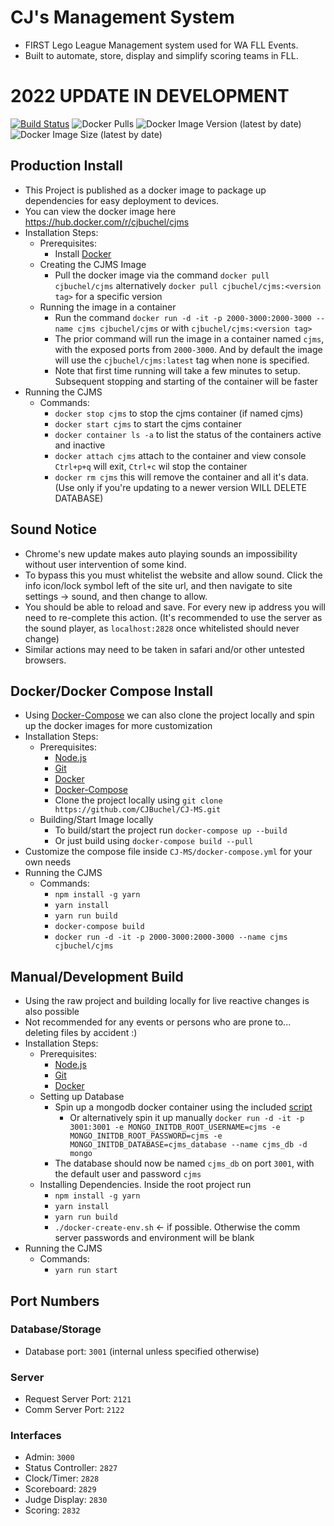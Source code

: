# CJ's Management System
- FIRST Lego League Management system used for WA FLL Events.
- Built to automate, store, display and simplify scoring teams in FLL.
# 2022 UPDATE IN DEVELOPMENT

[![Build Status](https://dev.azure.com/ConnorBuchel0890/ConnorBuchel/_apis/build/status/CJBuchel.CJ-MS?branchName=master)](https://dev.azure.com/ConnorBuchel0890/ConnorBuchel/_build/latest?definitionId=20&branchName=master)
![Docker Pulls](https://img.shields.io/docker/pulls/cjbuchel/cjms)
![Docker Image Version (latest by date)](https://img.shields.io/docker/v/cjbuchel/cjms)
![Docker Image Size (latest by date)](https://img.shields.io/docker/image-size/cjbuchel/cjms)
## Production Install
- This Project is published as a docker image to package up dependencies for easy deployment to devices.
- You can view the docker image here https://hub.docker.com/r/cjbuchel/cjms
- Installation Steps:
  - Prerequisites:
    - Install [Docker](https://docs.docker.com/get-docker/)
  - Creating the CJMS Image
    - Pull the docker image via the command `docker pull cjbuchel/cjms` alternatively `docker pull cjbuchel/cjms:<version tag>` for a specific version
  - Running the image in a container
    - Run the command `docker run -d -it -p 2000-3000:2000-3000 --name cjms cjbuchel/cjms` or with `cjbuchel/cjms:<version tag>`
    - The prior command will run the image in a container named `cjms`, with the exposed ports from `2000-3000`. And by default the image will use the `cjbuchel/cjms:latest` tag when none is specified.
    - Note that first time running will take a few minutes to setup. Subsequent stopping and starting of the container will be faster
- Running the CJMS
  - Commands:
    - `docker stop cjms` to stop the cjms container (if named cjms)
    - `docker start cjms` to start the cjms container
    - `docker container ls -a` to list the status of the containers active and inactive
    - `docker attach cjms` attach to the container and view console `Ctrl+p+q` will exit, `Ctrl+c` wil stop the container
    - `docker rm cjms` this will remove the container and all it's data. (Use only if you're updating to a newer version WILL DELETE DATABASE)

## Sound Notice
- Chrome's new update makes auto playing sounds an impossibility without user intervention of some kind. 
- To bypass this you must whitelist the website and allow sound. Click the info icon/lock symbol left of the site url, and then navigate to site settings -> sound, and then change to allow.
- You should be able to reload and save. For every new ip address you will need to re-complete this action. (It's recommended to use the server as the sound player, as `localhost:2828` once whitelisted should never change)
- Similar actions may need to be taken in safari and/or other untested browsers.

## Docker/Docker Compose Install
- Using [Docker-Compose](https://docs.docker.com/compose/install/) we can also clone the project locally and spin up the docker images for more customization
- Installation Steps:
  - Prerequisites:
    - [Node.js](https://nodejs.org/en/download/)
    - [Git](https://git-scm.com/downloads)
    - [Docker](https://docs.docker.com/get-docker/)
    - [Docker-Compose](https://docs.docker.com/compose/install/)
    - Clone the project locally using `git clone https://github.com/CJBuchel/CJ-MS.git`
  - Building/Start Image locally
    - To build/start the project run `docker-compose up --build`
    - Or just build using `docker-compose build --pull`
- Customize the compose file inside `CJ-MS/docker-compose.yml` for your own needs
- Running the CJMS
  - Commands:
    - `npm install -g yarn`
    - `yarn install`
    - `yarn run build`
    - `docker-compose build`
    - `docker run -d -it -p 2000-3000:2000-3000 --name cjms cjbuchel/cjms`

## Manual/Development Build
- Using the raw project and building locally for live reactive changes is also possible
- Not recommended for any events or persons who are prone to... deleting files by accident :)
- Installation Steps:
  - Prerequisites:
    - [Node.js](https://nodejs.org/en/download/)
    - [Git](https://git-scm.com/downloads)
    - [Docker](https://docs.docker.com/get-docker/)
  - Setting up Database
    - Spin up a mongodb docker container using the included [script](/Database/scripts/create_local.sh)
      - Or alternatively spin it up manually `docker run -d -it -p 3001:3001 -e MONGO_INITDB_ROOT_USERNAME=cjms -e MONGO_INITDB_ROOT_PASSWORD=cjms -e MONGO_INITDB_DATABASE=cjms_database --name cjms_db -d mongo`
    - The database should now be named `cjms_db` on port `3001`,  with the default user and password `cjms`
  - Installing Dependencies. Inside the root project run
    - `npm install -g yarn`
    - `yarn install`
    - `yarn run build`
    - `./docker-create-env.sh` <- if possible. Otherwise the comm server passwords and environment will be blank
- Running the CJMS
  - Commands:
    - `yarn run start`
  
## Port Numbers
### Database/Storage
- Database port: `3001` (internal unless specified otherwise)

### Server
- Request Server Port: `2121`
- Comm Server Port: `2122`

### Interfaces
- Admin: `3000`
- Status Controller: `2827`
- Clock/Timer: `2828`
- Scoreboard: `2829`
- Judge Display: `2830`
- Scoring: `2832`